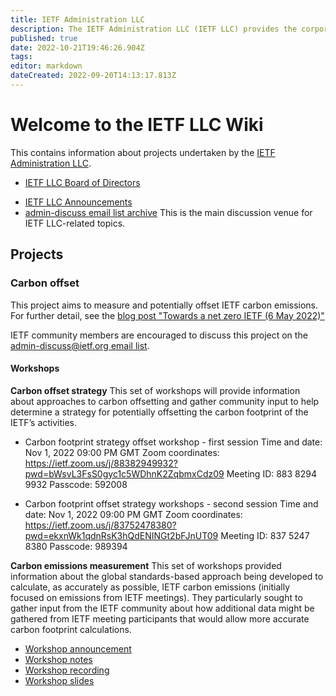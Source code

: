 ```yaml
---
title: IETF Administration LLC
description: The IETF Administration LLC (IETF LLC) provides the corporate legal home for the IETF, the Internet Architecture Board (IAB), and the Internet Research Task Force (IRTF).
published: true
date: 2022-10-21T19:46:26.904Z
tags: 
editor: markdown
dateCreated: 2022-09-20T14:13:17.813Z
---
```


# Welcome to the IETF LLC Wiki
This contains information about projects undertaken by the [IETF Administration LLC](https://www.ietf.org/about/administration/).

+ [IETF LLC Board of Directors](https://www.ietf.org/about/administration/llc-board/)
* [IETF LLC Announcements](https://www.ietf.org/about/administration/announcements/)
* [admin-discuss email list archive](https://mailarchive.ietf.org/arch/browse/admin-discuss/)
This is the main discussion venue for IETF LLC-related topics.

## Projects
### Carbon offset
This project aims to measure and potentially offset IETF carbon emissions. For further detail, see the [blog post "Towards a net zero IETF (6 May 2022)"](https://www.ietf.org/blog/towards-a-net-zero-ietf/)

IETF community members are encouraged to discuss this project on the [admin-discuss@ietf.org email list](https://www.ietf.org/mailman/listinfo/admin-discuss).

#### Workshops
**Carbon offset strategy**
This set of workshops will provide information about approaches to carbon offsetting and gather community input to help determine a strategy for potentially offsetting the carbon footprint of the IETF’s activities. 

+ Carbon footprint strategy offset workshop - first session
Time and date: Nov 1, 2022 09:00 PM GMT
Zoom coordinates:
https://ietf.zoom.us/j/88382949932?pwd=bWsvL3FsS0gyc1c5WDhnK2ZqbmxCdz09
Meeting ID: 883 8294 9932
Passcode: 592008

+ Carbon footprint offset strategy workshops - second session
Time and date: Nov 1, 2022 09:00 PM GMT
Zoom coordinates:
https://ietf.zoom.us/j/83752478380?pwd=ekxnWk1qdnRsK3hQdENINGt2bFJnUT09
Meeting ID: 837 5247 8380
Passcode: 989394

**Carbon emissions measurement**
This set of workshops provided information about the global standards-based approach being developed to calculate, as accurately as possible, IETF carbon emissions (initially focused on emissions from IETF meetings). They particularly sought to gather input from the IETF community about how additional data might be gathered from IETF meeting participants that would allow more accurate carbon footprint calculations.
+ [Workshop announcement](https://mailarchive.ietf.org/arch/msg/admin-discuss/pyJkhxmOwfWifBfuj4ux4RfdS5Y/)
+ [Workshop notes](https://notes.ietf.org/carbon-workshop-emissions-measurement-combined)
+ [Workshop recording](https://ietf.zoom.us/rec/share/Xtd0BuJYpqIrfbNj3q54Ew4mI9JRVT0c2mxCFF8lVFqCfYETDdsaK2RAqg12BrZz.pKAYQClr8hrRUNJO)
+ [Workshop slides](https://www.ietf.org/media/documents/IETF_Carbon_Neutral_Project_Workshop_1_Measuring_Emissions.pdf)


#### 

